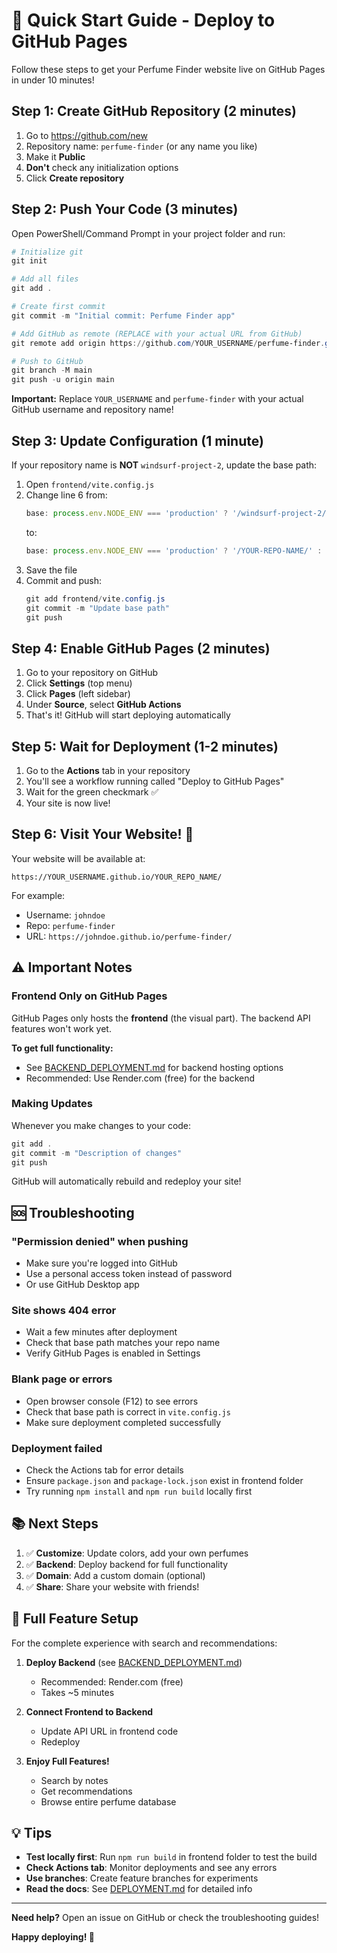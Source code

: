 # 🚀 Quick Start Guide - Deploy to GitHub Pages

Follow these steps to get your Perfume Finder website live on GitHub Pages in under 10 minutes!

## Step 1: Create GitHub Repository (2 minutes)

1. Go to https://github.com/new
2. Repository name: `perfume-finder` (or any name you like)
3. Make it **Public**
4. **Don't** check any initialization options
5. Click **Create repository**

## Step 2: Push Your Code (3 minutes)

Open PowerShell/Command Prompt in your project folder and run:

```powershell
# Initialize git
git init

# Add all files
git add .

# Create first commit
git commit -m "Initial commit: Perfume Finder app"

# Add GitHub as remote (REPLACE with your actual URL from GitHub)
git remote add origin https://github.com/YOUR_USERNAME/perfume-finder.git

# Push to GitHub
git branch -M main
git push -u origin main
```

**Important:** Replace `YOUR_USERNAME` and `perfume-finder` with your actual GitHub username and repository name!

## Step 3: Update Configuration (1 minute)

If your repository name is **NOT** `windsurf-project-2`, update the base path:

1. Open `frontend/vite.config.js`
2. Change line 6 from:
   ```javascript
   base: process.env.NODE_ENV === 'production' ? '/windsurf-project-2/' : '/',
   ```
   to:
   ```javascript
   base: process.env.NODE_ENV === 'production' ? '/YOUR-REPO-NAME/' : '/',
   ```
3. Save the file
4. Commit and push:
   ```powershell
   git add frontend/vite.config.js
   git commit -m "Update base path"
   git push
   ```

## Step 4: Enable GitHub Pages (2 minutes)

1. Go to your repository on GitHub
2. Click **Settings** (top menu)
3. Click **Pages** (left sidebar)
4. Under **Source**, select **GitHub Actions**
5. That's it! GitHub will start deploying automatically

## Step 5: Wait for Deployment (1-2 minutes)

1. Go to the **Actions** tab in your repository
2. You'll see a workflow running called "Deploy to GitHub Pages"
3. Wait for the green checkmark ✅
4. Your site is now live!

## Step 6: Visit Your Website! 🎉

Your website will be available at:

```
https://YOUR_USERNAME.github.io/YOUR_REPO_NAME/
```

For example:
- Username: `johndoe`
- Repo: `perfume-finder`
- URL: `https://johndoe.github.io/perfume-finder/`

## ⚠️ Important Notes

### Frontend Only on GitHub Pages
GitHub Pages only hosts the **frontend** (the visual part). The backend API features won't work yet.

**To get full functionality:**
- See [BACKEND_DEPLOYMENT.md](BACKEND_DEPLOYMENT.md) for backend hosting options
- Recommended: Use Render.com (free) for the backend

### Making Updates

Whenever you make changes to your code:

```powershell
git add .
git commit -m "Description of changes"
git push
```

GitHub will automatically rebuild and redeploy your site!

## 🆘 Troubleshooting

### "Permission denied" when pushing
- Make sure you're logged into GitHub
- Use a personal access token instead of password
- Or use GitHub Desktop app

### Site shows 404 error
- Wait a few minutes after deployment
- Check that base path matches your repo name
- Verify GitHub Pages is enabled in Settings

### Blank page or errors
- Open browser console (F12) to see errors
- Check that base path is correct in `vite.config.js`
- Make sure deployment completed successfully

### Deployment failed
- Check the Actions tab for error details
- Ensure `package.json` and `package-lock.json` exist in frontend folder
- Try running `npm install` and `npm run build` locally first

## 📚 Next Steps

1. ✅ **Customize**: Update colors, add your own perfumes
2. ✅ **Backend**: Deploy backend for full functionality
3. ✅ **Domain**: Add a custom domain (optional)
4. ✅ **Share**: Share your website with friends!

## 🎯 Full Feature Setup

For the complete experience with search and recommendations:

1. **Deploy Backend** (see [BACKEND_DEPLOYMENT.md](BACKEND_DEPLOYMENT.md))
   - Recommended: Render.com (free)
   - Takes ~5 minutes

2. **Connect Frontend to Backend**
   - Update API URL in frontend code
   - Redeploy

3. **Enjoy Full Features!**
   - Search by notes
   - Get recommendations
   - Browse entire perfume database

## 💡 Tips

- **Test locally first**: Run `npm run build` in frontend folder to test the build
- **Check Actions tab**: Monitor deployments and see any errors
- **Use branches**: Create feature branches for experiments
- **Read the docs**: See [DEPLOYMENT.md](DEPLOYMENT.md) for detailed info

---

**Need help?** Open an issue on GitHub or check the troubleshooting guides!

**Happy deploying! 🚀**
